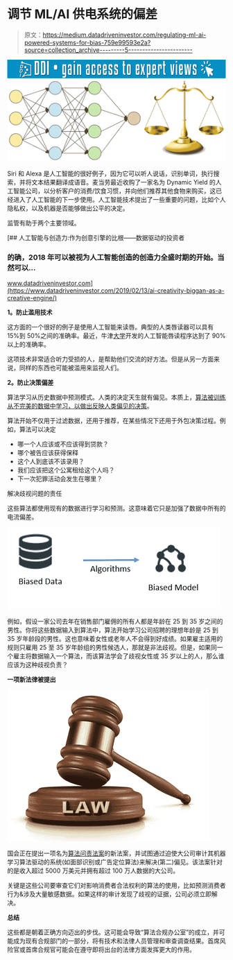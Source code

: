 # 调节 ML/AI 供电系统的偏差

> 原文：<https://medium.datadriveninvestor.com/regulating-ml-ai-powered-systems-for-bias-759e99593e2a?source=collection_archive---------5----------------------->

[![](img/a2c777b8c956ece07494458ccc20cf35.png)](http://www.track.datadriveninvestor.com/1B9E)![](img/88c412634244b90f7d65525366b8cadc.png)

Siri 和 Alexa 是人工智能的很好例子，因为它可以听人说话，识别单词，执行搜索，并将文本结果翻译成语音。麦当劳最近收购了一家名为 Dynamic Yield 的人工智能公司，以分析客户的消费/饮食习惯，并向他们推荐其他食物来购买，这已经进入了人工智能的下一步使用。人工智能技术提出了一些重要的问题，比如个人隐私权，以及机器是否能够做出公平的决定。

监管有助于两个主要领域。

[](https://www.datadriveninvestor.com/2019/02/13/ai-creativity-biggan-as-a-creative-engine/) [## 人工智能与创造力:作为创意引擎的比根——数据驱动的投资者

### 的确，2018 年可以被视为人工智能创造的创造力全盛时期的开始。当然可以…

www.datadriveninvestor.com](https://www.datadriveninvestor.com/2019/02/13/ai-creativity-biggan-as-a-creative-engine/) 

**1。防止滥用技术**

这方面的一个很好的例子是使用人工智能来读唇。典型的人类唇读器可以具有 15%到 50%之间的准确率。最近，牛津[大学](https://www.technologyreview.com/s/602949/ai-has-beaten-humans-at-lip-reading/)开发的人工智能唇读程序达到了 90%以上的准确率。

这项技术非常适合听力受损的人，是帮助他们交流的好方法。但是从另一方面来说，同样的东西也可能被滥用来监视人们。

**2。防止决策偏差**

算法学习从历史数据中预测模式。人类的决定天生就有偏见。本质上，[算法被训练从不完美的数据中学习，以做出反映人类偏见的决策](https://productcoalition.com/identifying-unconscious-bias-in-predictive-models-febc81674a8f)。

算法开始不仅用于过滤数据，还用于推荐，在某些情况下还用于外包决策过程。例如，算法可以决定

*   哪一个人应该或不应该得到贷款？
*   哪个被告应该获得保释
*   这个人到底该不该录用？
*   我们应该把这个公寓租给这个人吗？
*   下一次犯罪活动会发生在哪里？

解决歧视问题的责任

这些算法都使用现有的数据进行学习和预测。这意味着它只是加强了数据中所有的电流偏差。

![](img/a792686b353c7311650c90e4d60706d2.png)

例如，假设一家公司去年在销售部门雇佣的所有人都是年龄在 25 到 35 岁之间的男性。你将这些数据输入到算法中，算法开始学习公司招聘的理想年龄是 25 到 35 岁年龄段的男性。这也意味着女性或老年人不会得到好成绩。如果雇主适用的规则只雇用 25 至 35 岁年龄组的男性候选人，那就是非法歧视。但是，如果同一个雇主将数据输入一个算法，而该算法学会了歧视女性或 35 岁以上的人，那么谁应该为这种歧视负责？

**一项新法律被提出**

![](img/b0b6bbaa230bd45346c4998ddb8389d7.png)

国会正在提出一项名为[算法问责法案](https://www.wyden.senate.gov/imo/media/doc/Algorithmic%20Accountability%20Act%20of%202019%20Bill%20Text.pdf)的新法案，并试图通过迫使大公司审计其机器学习算法驱动的系统(如面部识别或广告定位算法)来解决(第二)偏见。该法案针对的是收入超过 5000 万美元并拥有超过 100 万人数据的大公司。

关键是这些公司要审查它们对影响消费者合法权利的算法的使用，比如预测消费者行为&涉及大量敏感数据。如果这样的审计发现了歧视的证据，公司必须立即解决。

**总结**

这些都是朝着正确方向迈出的步伐。这可能会导致“算法合规办公室”的成立，并可能成为现有合规部门的一部分，将有技术和法律人员管理和审查调查结果。首席风险官或首席合规官可能会在遵守即将出台的法律方面发挥更大的作用。
